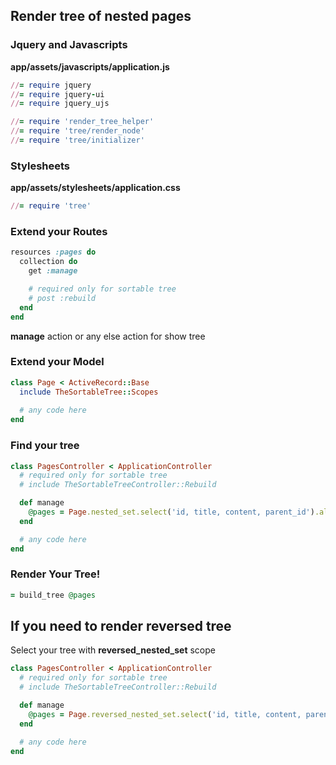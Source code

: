 ## Render tree of nested pages

### Jquery and Javascripts

**app/assets/javascripts/application.js**

```ruby
//= require jquery
//= require jquery-ui
//= require jquery_ujs
```

```ruby
//= require 'render_tree_helper'
//= require 'tree/render_node'
//= require 'tree/initializer'
```

### Stylesheets

**app/assets/stylesheets/application.css**

```ruby
//= require 'tree'
```

### Extend your Routes

``` ruby
resources :pages do
  collection do
    get :manage

    # required only for sortable tree
    # post :rebuild
  end
end
```

**manage** action or any else action for show tree

### Extend your Model

``` ruby
class Page < ActiveRecord::Base
  include TheSortableTree::Scopes
  
  # any code here
end
```

### Find your tree

``` ruby
class PagesController < ApplicationController
  # required only for sortable tree
  # include TheSortableTreeController::Rebuild

  def manage
    @pages = Page.nested_set.select('id, title, content, parent_id').all
  end

  # any code here
end
```

### Render Your Tree!

```ruby
= build_tree @pages
```

## If you need to render reversed tree

Select your tree with **reversed_nested_set** scope

``` ruby
class PagesController < ApplicationController
  # required only for sortable tree
  # include TheSortableTreeController::Rebuild

  def manage
    @pages = Page.reversed_nested_set.select('id, title, content, parent_id').all
  end

  # any code here
end
```